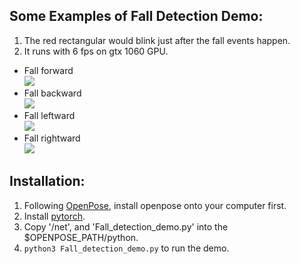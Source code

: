 ## Some Examples of Fall Detection Demo: <br>
1. The red rectangular would blink just after the fall events happen.
2. It runs with 6 fps on gtx 1060 GPU.
* Fall forward <br>
![](https://github.com/abcqmars/Fall_detection_by_gcn/blob/main/examples/fall_forward.gif)<br>
* Fall backward <br>
![](https://github.com/abcqmars/Fall_detection_by_gcn/blob/main/examples/fall_backward.gif)<br>
* Fall leftward <br>
![](https://github.com/abcqmars/Fall_detection_by_gcn/blob/main/examples/fall_leftward.gif)<br>
* Fall rightward <br>
![](https://github.com/abcqmars/Fall_detection_by_gcn/blob/main/examples/fall_rightward.gif)<br>

## Installation:
1. Following [OpenPose](https://github.com/CMU-Perceptual-Computing-Lab/openpose), install openpose onto your computer first.
2. Install [pytorch](https://pytorch.org/).
3. Copy '/net', and 'Fall_detection_demo.py' into the $OPENPOSE_PATH/python.
4. ```python3 Fall_detection_demo.py``` to run the demo.

